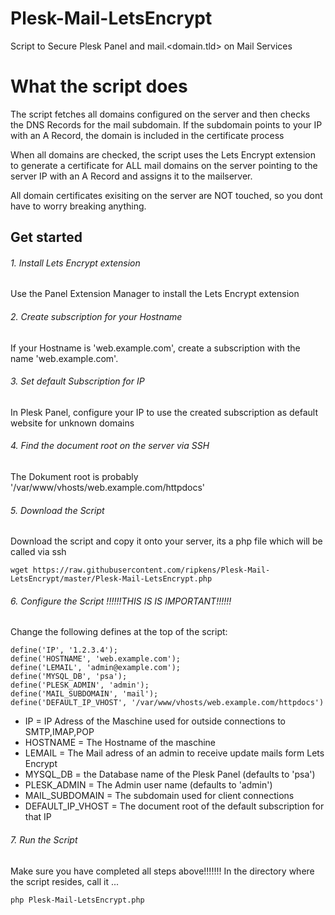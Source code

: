 # Plesk-Mail-LetsEncrypt
Script to Secure Plesk Panel and mail.&lt;domain.tld> on Mail Services

# What the script does

The script fetches all domains configured on the server and then checks the DNS Records for the mail subdomain.
If the subdomain points to your IP with an A Record, the domain is included in the certificate process

When all domains are checked, the script uses the Lets Encrypt extension to generate a certificate for ALL mail domains on the server  pointing to the server IP with an A Record and assigns it to the mailserver.

All domain certificates exisiting on the server are NOT touched, so you dont have to worry breaking anything.

## Get started

###### 1. Install Lets Encrypt extension

Use the Panel Extension Manager to install the Lets Encrypt extension

###### 2. Create subscription for your Hostname

If your Hostname is 'web.example.com', create a subscription with the name 'web.example.com'.

###### 3. Set default Subscription for IP

In Plesk Panel, configure your IP to use the created subscription as default website for unknown domains

###### 4. Find the document root on the server via SSH

The Dokument root is probably '/var/www/vhosts/web.example.com/httpdocs'

###### 5. Download the Script

Download the script and copy it onto your server, its a php file which will be called via ssh

```wget https://raw.githubusercontent.com/ripkens/Plesk-Mail-LetsEncrypt/master/Plesk-Mail-LetsEncrypt.php```

###### 6. Configure the Script !!!!!!THIS IS IS IMPORTANT!!!!!!

Change the following defines at the top of the script:

```
define('IP', '1.2.3.4');
define('HOSTNAME', 'web.example.com');
define('LEMAIL', 'admin@example.com');
define('MYSQL_DB', 'psa');
define('PLESK_ADMIN', 'admin');
define('MAIL_SUBDOMAIN', 'mail');
define('DEFAULT_IP_VHOST', '/var/www/vhosts/web.example.com/httpdocs')
```

- IP = IP Adress of the Maschine used for outside connections to SMTP,IMAP,POP
- HOSTNAME = The Hostname of the maschine
- LEMAIL = The Mail adress of an admin to receive update mails form Lets Encrypt
- MYSQL_DB = the Database name of the Plesk Panel (defaults to 'psa')
- PLESK_ADMIN = The Admin user name (defaults to 'admin')
- MAIL_SUBDOMAIN = The subdomain used for client connections
- DEFAULT_IP_VHOST = The document root of the default subscription for that IP

###### 7. Run the Script

Make sure you have completed all steps above!!!!!!!
In the directory where the script resides, call it ...

```
php Plesk-Mail-LetsEncrypt.php
```
